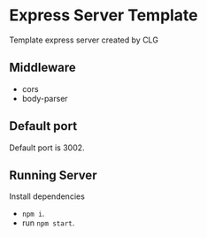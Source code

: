 # Express Server Template

Template express server created by CLG

## Middleware

- cors
- body-parser

## Default port

Default port is 3002.

## Running Server
Install dependencies
- `npm i`.
- run `npm start`.


